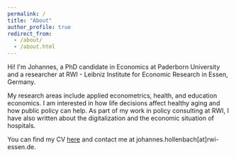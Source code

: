 ```yaml
---
permalink: /
title: "About"
author_profile: true
redirect_from: 
  - /about/
  - /about.html
---
```


Hi! I'm Johannes, a PhD candidate in Economics at Paderborn University and a researcher at RWI - Leibniz Institute for Economic Research in Essen, Germany.

My research areas include applied econometrics, health, and education economics. I am interested in how life decisions affect healthy aging and how public policy can help.
As part of my work in policy consulting at RWI, I have also written about the digitalization and the economic situation of hospitals.

You can find my CV [here](https://s3joholl.github.io/files/hollenbach_cv.pdf) and contact me at johannes.hollenbach[at]rwi-essen.de.
